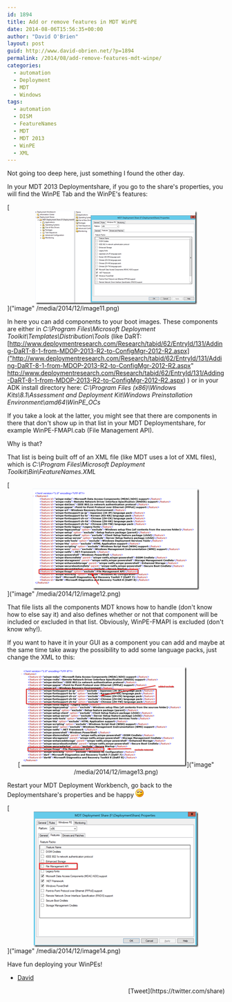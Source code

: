 ```yaml
---
id: 1894
title: Add or remove features in MDT WinPE
date: 2014-08-06T15:56:35+00:00
author: "David O'Brien"
layout: post
guid: http://www.david-obrien.net/?p=1894
permalink: /2014/08/add-remove-features-mdt-winpe/
categories:
  - automation
  - Deployment
  - MDT
  - Windows
tags:
  - automation
  - DISM
  - FeatureNames
  - MDT
  - MDT 2013
  - WinPE
  - XML
---
```

Not going too deep here, just something I found the other day.

In your MDT 2013 Deploymentshare, if you go to the share's properties, you will find the WinPE Tab and the WinPE's features:

[<img title="image" style="border-top: 0px; border-right: 0px; background-image: none; border-bottom: 0px; float: none; padding-top: 0px; padding-left: 0px; margin-left: auto; border-left: 0px; display: block; padding-right: 0px; margin-right: auto" border="0" alt="image" src="/media/2014/12/image_thumb11.png" width="375" height="217" />]("image" /media/2014/12/image11.png)

In here you can add components to your boot images. These components are either in _C:\Program Files\Microsoft Deployment Toolkit\Templates\Distribution\Tools_ (like DaRT: [http://www.deploymentresearch.com/Research/tabid/62/EntryId/131/Adding-DaRT-8-1-from-MDOP-2013-R2-to-ConfigMgr-2012-R2.aspx]("http://www.deploymentresearch.com/Research/tabid/62/EntryId/131/Adding-DaRT-8-1-from-MDOP-2013-R2-to-ConfigMgr-2012-R2.aspx" http://www.deploymentresearch.com/Research/tabid/62/EntryId/131/Adding-DaRT-8-1-from-MDOP-2013-R2-to-ConfigMgr-2012-R2.aspx) ) or in your ADK install directory here: _C:\Program Files (x86)\Windows Kits\8.1\Assessment and Deployment Kit\Windows Preinstallation Environment\amd64\WinPE_OCs_

If you take a look at the latter, you might see that there are components in there that don't show up in that list in your MDT Deploymentshare, for example WinPE-FMAPI.cab (File Management API).

Why is that?

That list is being built off of an XML file (like MDT uses a lot of XML files), which is _C:\Program Files\Microsoft Deployment Toolkit\Bin\FeatureNames.XML_

[<img title="image" style="border-top: 0px; border-right: 0px; background-image: none; border-bottom: 0px; float: none; padding-top: 0px; padding-left: 0px; margin-left: auto; border-left: 0px; display: block; padding-right: 0px; margin-right: auto" border="0" alt="image" src="/media/2014/12/image_thumb12.png" width="386" height="235" />]("image" /media/2014/12/image12.png)

That file lists all the components MDT knows how to handle (don't know how to else say it) and also defines whether or not that component will be included or excluded in that list. Obviously, WinPE-FMAPI is excluded (don't know why!).

If you want to have it in your GUI as a component you can add and maybe at the same time take away the possibility to add some language packs, just change the XML to this:

<p align="center">
  [<img title="image" style="border-top: 0px; border-right: 0px; background-image: none; border-bottom: 0px; padding-top: 0px; padding-left: 0px; margin: 0px; border-left: 0px; display: inline; padding-right: 0px" border="0" alt="image" src="/media/2014/12/image_thumb13.png" width="386" height="232" />]("image" /media/2014/12/image13.png)
</p>

Restart your MDT Deployment Workbench, go back to the Deploymentshare's properties and be happy <img class="img-responsive wlEmoticon wlEmoticon-smile" style="border-top-style: none; border-bottom-style: none; border-right-style: none; border-left-style: none" alt="Smile" src="/media/2014/12/wlEmoticon-smile.png" />

[<img title="image" style="border-top: 0px; border-right: 0px; background-image: none; border-bottom: 0px; float: none; padding-top: 0px; padding-left: 0px; margin-left: auto; border-left: 0px; display: block; padding-right: 0px; margin-right: auto" border="0" alt="image" src="/media/2014/12/image_thumb14.png" width="382" height="314" />]("image" /media/2014/12/image14.png)

Have fun deploying your WinPEs!

- [David](http://www.twitter.com/david_obrien)

<div style="float: right; margin-left: 10px;">
  [Tweet](https://twitter.com/share)
</div>


